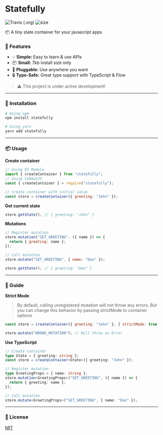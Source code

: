 # Statefully

![Travis (.org)](https://img.shields.io/travis/rahmanfadhil/statefully.svg) ![size](https://badgen.now.sh/badge/install%20size/7.65%20kB/44CC11)

📦 A tiny state container for your javascript apps

### 🌟 Features

- 💡 **Simple:** Easy to learn & use APIs
- 📦 **Small:** 7kb install size only
- 🔌 **Pluggable:** Use anywhere you want
- 🔒 **Type-Safe:** Great type support with TypeScript & Flow

> ⚠ This project is under active development!

---

### 🔧 Installation

```sh
# Using npm
npm install statefully

# Using yarn
yarn add statefully
```

---

### 📦 Usage

**Create container**

```js
// Using ES Module
import { createContainer } from "statefully";
// Using CommonJS
const { createContainer } = require("statefully");

// Create container with initial value
const store = createContainer({ greeting: "John" });
```

**Get current state**

```js
store.getState(); // { greeting: "John" }
```

**Mutations**

```js
// Register mutation
store.mutation("SET_GREETING", ({ name }) => {
  return { greeting: name };
});

// Call mutation
store.mutate("SET_GREETING", { name: "Doe" });

store.getState(); // { greeting: "Doe" }
```

---

### 📝 Guide

**Strict Mode**

> By default, calling unregistered mutation will not throw any errors. But you can change this behavior by passing strictMode to container options

```js
const store = createContainer({ greeting: "John" }, { strictMode: true });

store.mutate("WRONG_MUTATION"); // Will throw an Error
```

**Use TypeScript**

```ts
// Create container
type State = { greeting: string };
const store = createContainer<State>({ greeting: "John" });

// Register mutation
type GreetingProps = { name: string };
store.mutation<GreetingProps>("SET_GREETING", ({ name }) => {
  return { greeting: name };
});

// Call mutation
store.mutate<GreetingProps>("SET_GREETING", { name: "Doe" });
```

---

### 🔑 License

[MIT](https://oss.ninja/mit/rahmanfadhil)
